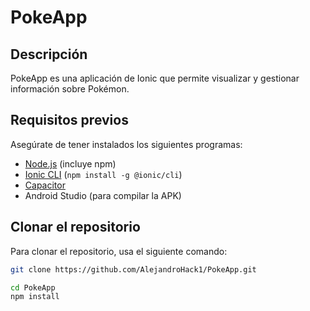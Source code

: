 # PokeApp

## Descripción
PokeApp es una aplicación de Ionic que permite visualizar y gestionar información sobre Pokémon.

## Requisitos previos

Asegúrate de tener instalados los siguientes programas:

- [Node.js](https://nodejs.org/) (incluye npm)
- [Ionic CLI](https://ionicframework.com/docs/cli) (`npm install -g @ionic/cli`)
- [Capacitor](https://capacitorjs.com/docs/getting-started)
- Android Studio (para compilar la APK)

## Clonar el repositorio

Para clonar el repositorio, usa el siguiente comando:

```bash
git clone https://github.com/AlejandroHack1/PokeApp.git

cd PokeApp
npm install

